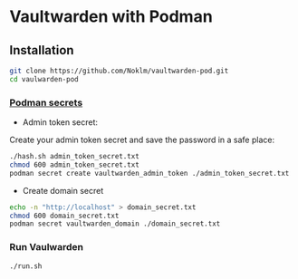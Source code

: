 # Vaultwarden with Podman
## Installation
```sh
git clone https://github.com/Noklm/vaultwarden-pod.git
cd vaulwarden-pod
```
### [Podman secrets](https://docs.podman.io/en/latest/markdown/podman-secret-create.1.html)
-   Admin token secret:

Create your admin token secret and save the password in a safe place:
```sh
./hash.sh admin_token_secret.txt
chmod 600 admin_token_secret.txt
podman secret create vaultwarden_admin_token ./admin_token_secret.txt
```

-   Create domain secret
```sh
echo -n "http://localhost" > domain_secret.txt
chmod 600 domain_secret.txt
podman secret vaultwarden_domain ./domain_secret.txt
```

### Run Vaulwarden
```sh
./run.sh
```
